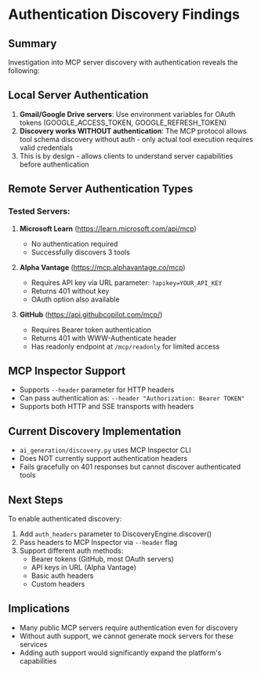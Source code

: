 # Authentication Discovery Findings

## Summary
Investigation into MCP server discovery with authentication reveals the following:

## Local Server Authentication
1. **Gmail/Google Drive servers**: Use environment variables for OAuth tokens (GOOGLE_ACCESS_TOKEN, GOOGLE_REFRESH_TOKEN)
2. **Discovery works WITHOUT authentication**: The MCP protocol allows tool schema discovery without auth - only actual tool execution requires valid credentials
3. This is by design - allows clients to understand server capabilities before authentication

## Remote Server Authentication Types

### Tested Servers:
1. **Microsoft Learn** (https://learn.microsoft.com/api/mcp)
   - No authentication required
   - Successfully discovers 3 tools

2. **Alpha Vantage** (https://mcp.alphavantage.co/mcp)
   - Requires API key via URL parameter: `?apikey=YOUR_API_KEY`
   - Returns 401 without key
   - OAuth option also available

3. **GitHub** (https://api.githubcopilot.com/mcp/)
   - Requires Bearer token authentication
   - Returns 401 with WWW-Authenticate header
   - Has readonly endpoint at `/mcp/readonly` for limited access

## MCP Inspector Support
- Supports `--header` parameter for HTTP headers
- Can pass authentication as: `--header "Authorization: Bearer TOKEN"`
- Supports both HTTP and SSE transports with headers

## Current Discovery Implementation
- `ai_generation/discovery.py` uses MCP Inspector CLI
- Does NOT currently support authentication headers
- Fails gracefully on 401 responses but cannot discover authenticated tools

## Next Steps
To enable authenticated discovery:
1. Add `auth_headers` parameter to DiscoveryEngine.discover()
2. Pass headers to MCP Inspector via `--header` flag
3. Support different auth methods:
   - Bearer tokens (GitHub, most OAuth servers)
   - API keys in URL (Alpha Vantage)
   - Basic auth headers
   - Custom headers

## Implications
- Many public MCP servers require authentication even for discovery
- Without auth support, we cannot generate mock servers for these services
- Adding auth support would significantly expand the platform's capabilities